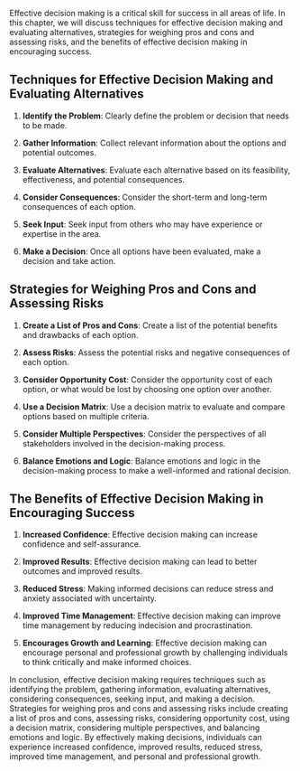 
Effective decision making is a critical skill for success in all areas of life. In this chapter, we will discuss techniques for effective decision making and evaluating alternatives, strategies for weighing pros and cons and assessing risks, and the benefits of effective decision making in encouraging success.

Techniques for Effective Decision Making and Evaluating Alternatives
--------------------------------------------------------------------

1. **Identify the Problem**: Clearly define the problem or decision that needs to be made.

2. **Gather Information**: Collect relevant information about the options and potential outcomes.

3. **Evaluate Alternatives**: Evaluate each alternative based on its feasibility, effectiveness, and potential consequences.

4. **Consider Consequences**: Consider the short-term and long-term consequences of each option.

5. **Seek Input**: Seek input from others who may have experience or expertise in the area.

6. **Make a Decision**: Once all options have been evaluated, make a decision and take action.

Strategies for Weighing Pros and Cons and Assessing Risks
---------------------------------------------------------

1. **Create a List of Pros and Cons**: Create a list of the potential benefits and drawbacks of each option.

2. **Assess Risks**: Assess the potential risks and negative consequences of each option.

3. **Consider Opportunity Cost**: Consider the opportunity cost of each option, or what would be lost by choosing one option over another.

4. **Use a Decision Matrix**: Use a decision matrix to evaluate and compare options based on multiple criteria.

5. **Consider Multiple Perspectives**: Consider the perspectives of all stakeholders involved in the decision-making process.

6. **Balance Emotions and Logic**: Balance emotions and logic in the decision-making process to make a well-informed and rational decision.

The Benefits of Effective Decision Making in Encouraging Success
----------------------------------------------------------------

1. **Increased Confidence**: Effective decision making can increase confidence and self-assurance.

2. **Improved Results**: Effective decision making can lead to better outcomes and improved results.

3. **Reduced Stress**: Making informed decisions can reduce stress and anxiety associated with uncertainty.

4. **Improved Time Management**: Effective decision making can improve time management by reducing indecision and procrastination.

5. **Encourages Growth and Learning**: Effective decision making can encourage personal and professional growth by challenging individuals to think critically and make informed choices.

In conclusion, effective decision making requires techniques such as identifying the problem, gathering information, evaluating alternatives, considering consequences, seeking input, and making a decision. Strategies for weighing pros and cons and assessing risks include creating a list of pros and cons, assessing risks, considering opportunity cost, using a decision matrix, considering multiple perspectives, and balancing emotions and logic. By effectively making decisions, individuals can experience increased confidence, improved results, reduced stress, improved time management, and personal and professional growth.

